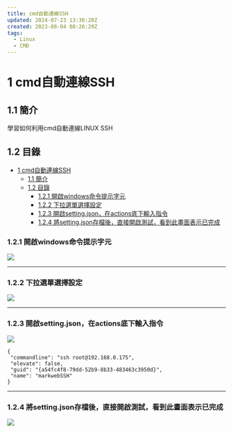 ```yaml
---
title: cmd自動連線SSH
updated: 2024-07-23 13:30:20Z
created: 2023-08-04 08:26:29Z
tags:
  - Linux
  - CMD
---
```


# 1 cmd自動連線SSH

## 1.1 簡介
學習如何利用cmd自動連線LINUX SSH

## 1.2 目錄

- [1 cmd自動連線SSH](#1-cmd自動連線ssh)
  - [1.1 簡介](#11-簡介)
  - [1.2 目錄](#12-目錄)
    - [1.2.1 開啟windows命令提示字元](#121-開啟windows命令提示字元)
    - [1.2.2 下拉選單選擇設定](#122-下拉選單選擇設定)
    - [1.2.3 開啟setting.json，在actions底下輸入指令](#123-開啟settingjson在actions底下輸入指令)
    - [1.2.4 將setting.json存檔後，直接開啟測試，看到此畫面表示已完成](#124-將settingjson存檔後直接開啟測試看到此畫面表示已完成)


### 1.2.1 開啟windows命令提示字元

![](https://mybookstack.zeabur.app/uploads/images/gallery/2025-08/ceb51164-upload-56c74670c50f687b6ee6d5329f1cad06.png)

* * *
<!--more-->

### 1.2.2 下拉選單選擇設定

![](https://mybookstack.zeabur.app/uploads/images/gallery/2025-08/0gba33a23bb-upload-8bc2cff44294ba3a8fe4ba18f87ade83.png)

* * *

### 1.2.3 開啟setting.json，在actions底下輸入指令

![](https://mybookstack.zeabur.app/uploads/images/gallery/2025-08/3lo746ff5ff-upload-19351111c6808a491617ff0cc560d856.png)

```
{
 "commandline": "ssh root@192.168.0.175",
 "elevate": false,
 "guid": "{a54fc4f8-79dd-52b9-8b33-483463c3950d}",
 "name": "markwebSSH"
}
```

* * *

### 1.2.4 將setting.json存檔後，直接開啟測試，看到此畫面表示已完成

![](https://mybookstack.zeabur.app/uploads/images/gallery/2025-08/57b7c4bc-upload-d6087f4ee9cbcbc3f3da075da04dee4a.png)